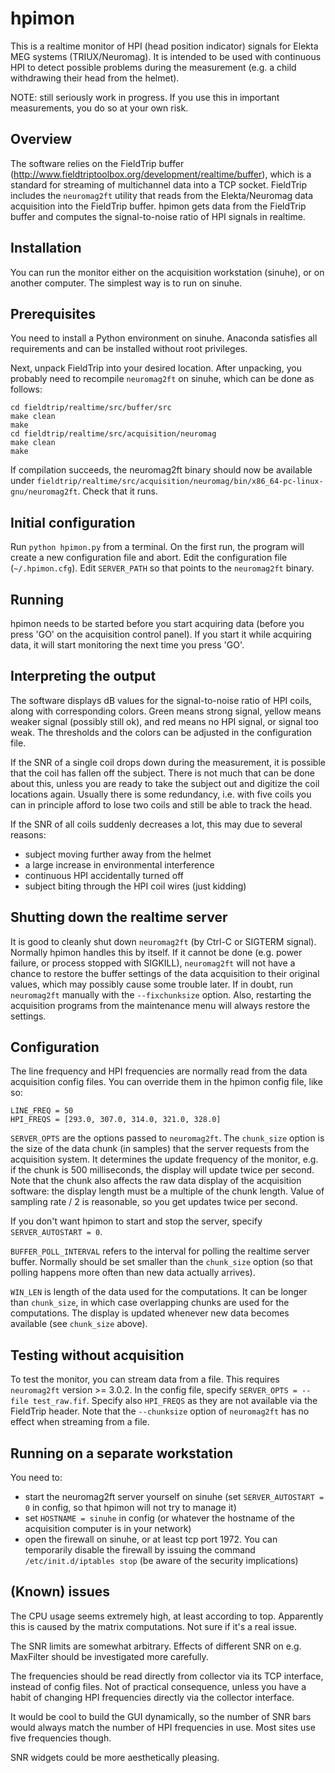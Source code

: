 # hpimon

This is a realtime monitor of HPI (head position indicator) signals for Elekta MEG systems (TRIUX/Neuromag). It is intended to be used with continuous HPI to detect possible problems during the measurement (e.g. a child withdrawing their head from the helmet).

NOTE: still seriously work in progress. If you use this in important measurements, you do so at your own risk.

## Overview

The software relies on the FieldTrip buffer (http://www.fieldtriptoolbox.org/development/realtime/buffer), which is a standard for  streaming of multichannel data into a TCP socket. FieldTrip includes the `neuromag2ft` utility that reads from the Elekta/Neuromag data acquisition into the FieldTrip buffer. hpimon gets data from the FieldTrip buffer and computes the signal-to-noise ratio of HPI signals in realtime.

## Installation

You can run the monitor either on the acquisition workstation (sinuhe), or on another computer. The simplest way is to run on sinuhe.

## Prerequisites

You need to install a Python environment on sinuhe. Anaconda satisfies all requirements and can be installed without root privileges.

Next, unpack FieldTrip into your desired location. After unpacking, you probably need to recompile `neuromag2ft` on sinuhe, which can be done as follows:

```
cd fieldtrip/realtime/src/buffer/src
make clean
make
cd fieldtrip/realtime/src/acquisition/neuromag
make clean
make
```

If compilation succeeds, the neuromag2ft binary should now be available under `fieldtrip/realtime/src/acquisition/neuromag/bin/x86_64-pc-linux-gnu/neuromag2ft`. Check that it runs.

## Initial configuration

Run `python hpimon.py` from a terminal. On the first run, the program will create a new configuration file and abort. Edit the configuration file (`~/.hpimon.cfg`). Edit `SERVER_PATH` so that points to the `neuromag2ft` binary.

## Running

hpimon needs to be started before you start acquiring data (before you press 'GO' on the acquisition control panel). If you start it while acquiring data, it will start monitoring the next time you press 'GO'.

## Interpreting the output

The software displays dB values for the signal-to-noise ratio of HPI coils, along with corresponding colors. Green means strong signal, yellow means weaker signal (possibly still ok), and red means no HPI signal, or signal too weak. The thresholds and the colors can be adjusted in the configuration file.

If the SNR of a single coil drops down during the measurement, it is possible that the coil has fallen off the subject. There is not much that can be done about this, unless you are ready to take the subject out and digitize the coil locations again. Usually there is some redundancy, i.e. with five coils you can in principle afford to lose two coils and still be able to track the head.

If the SNR of all coils suddenly decreases a lot, this may due to several reasons:

- subject moving further away from the helmet
- a large increase in environmental interference
- continuous HPI accidentally turned off
- subject biting through the HPI coil wires (just kidding)

## Shutting down the realtime server

It is good to cleanly shut down `neuromag2ft` (by Ctrl-C or SIGTERM signal). Normally hpimon handles this by itself. If it cannot be done (e.g. power failure, or process stopped with SIGKILL), `neuromag2ft` will not have a chance to restore the buffer settings of the data acquisition to their original values, which may possibly cause some trouble later. If in doubt, run `neuromag2ft` manually with the `--fixchunksize` option. Also, restarting the acquisition programs from the maintenance menu will always restore the settings.

## Configuration

The line frequency and HPI frequencies are normally read from the data acquisition config files. You can override them in the hpimon config file, like so:

```
LINE_FREQ = 50
HPI_FREQS = [293.0, 307.0, 314.0, 321.0, 328.0]
```
`SERVER_OPTS` are the options passed to `neuromag2ft`. The `chunk_size` option is the size of the data chunk (in samples) that the server requests from the acquisition system. It determines the update frequency of the monitor, e.g. if the chunk is 500 milliseconds, the display will update twice per second. Note that the chunk also affects the raw data display of the acquisition software: the display length must be a multiple of the chunk length. Value of sampling rate / 2 is reasonable, so you get updates twice per second.

If you don't want hpimon to start and stop the server, specify `SERVER_AUTOSTART = 0`.

`BUFFER_POLL_INTERVAL` refers to the interval for polling the realtime server buffer. Normally should be set smaller than the `chunk_size` option (so that polling happens more often than new data actually arrives).

`WIN_LEN` is length of the data used for the computations. It can be longer than `chunk_size`, in which case overlapping chunks are used for the computations. The display is updated whenever new data becomes available (see `chunk_size` above).

## Testing without acquisition 

To test the monitor, you can stream data from a file. This requires `neuromag2ft` version >= 3.0.2. In the config file, specify `SERVER_OPTS = --file test_raw.fif`. Specify also `HPI_FREQS` as they are not available via the FieldTrip header. Note that the `--chunksize` option of `neuromag2ft` has no effect when streaming from a file.

## Running on a separate workstation

You need to:

- start the neuromag2ft server yourself on sinuhe (set `SERVER_AUTOSTART = 0` in config, so that hpimon will not try to manage it)
- set `HOSTNAME = sinuhe` in config (or whatever the hostname of the acquisition computer is in your network)
- open the firewall on sinuhe, or at least tcp port 1972. You can temporarily disable the firewall by issuing the command `/etc/init.d/iptables stop` (be aware of the security implications)

## (Known) issues

The CPU usage seems extremely high, at least according to top. Apparently this is caused by the matrix computations. Not sure if it's a real issue.

The SNR limits are somewhat arbitrary. Effects of different SNR on e.g. MaxFilter should be investigated more carefully.

The frequencies should be read directly from collector via its TCP interface, instead of config files. Not of practical consequence, unless you have a habit of changing HPI frequencies directly via the collector interface.

It would be cool to build the GUI dynamically, so the number of SNR bars would always match the number of HPI frequencies in use. Most sites use five frequencies though.

SNR widgets could be more aesthetically pleasing.










